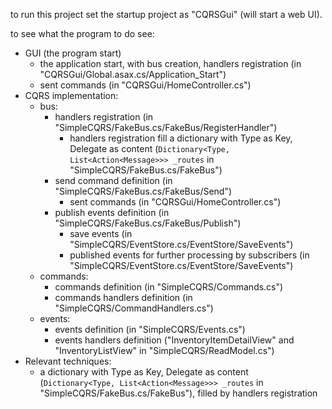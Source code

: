 to run this project set the startup project as "CQRSGui" (will start a web UI).

to see what the program to do see:
- GUI (the program start)
  - the application start, with bus creation, handlers registration (in "CQRSGui/Global.asax.cs/Application_Start")
  - sent commands (in "CQRSGui/HomeController.cs")
- CQRS implementation:
  - bus:
    - handlers registration (in "SimpleCQRS/FakeBus.cs/FakeBus/RegisterHandler")
      - handlers registration fill a dictionary with Type as Key, Delegate as content (```Dictionary<Type, List<Action<Message>>> _routes``` in "SimpleCQRS/FakeBus.cs/FakeBus")
    - send command definition (in "SimpleCQRS/FakeBus.cs/FakeBus/Send")
      - sent commands (in "CQRSGui/HomeController.cs")
    - publish events definition (in "SimpleCQRS/FakeBus.cs/FakeBus/Publish")
      - save events (in "SimpleCQRS/EventStore.cs/EventStore/SaveEvents")
      - published events for further processing by subscribers (in "SimpleCQRS/EventStore.cs/EventStore/SaveEvents")
  - commands:
    - commands definition (in "SimpleCQRS/Commands.cs")
    - commands handlers definition (in "SimpleCQRS/CommandHandlers.cs")
  - events:
    - events definition (in "SimpleCQRS/Events.cs")
    - events handlers definition ("InventoryItemDetailView" and "InventoryListView" in "SimpleCQRS/ReadModel.cs")
- Relevant techniques:
  - a dictionary with Type as Key, Delegate as content (```Dictionary<Type, List<Action<Message>>> _routes``` in "SimpleCQRS/FakeBus.cs/FakeBus"), filled by handlers registration 
